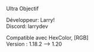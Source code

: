Ultra Objectif              
                                
Développeur: Larry!                        
Discord: larrydev                          
                                             
Compatible avec HexColor, [RGB]            
Version : 1.18.2 --> 1.20                  
